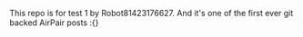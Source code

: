 This repo is for test 1 by Robot81423176627. And it's one of the first ever git backed AirPair posts :{}
